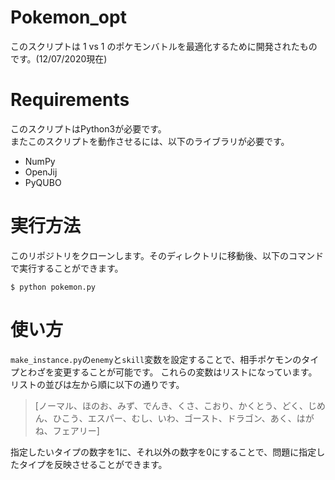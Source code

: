 # Pokemon_opt

このスクリプトは 1 vs 1 のポケモンバトルを最適化するために開発されたものです。(12/07/2020現在)

# Requirements

このスクリプトはPython3が必要です。  
またこのスクリプトを動作させるには、以下のライブラリが必要です。

* NumPy
* OpenJij
* PyQUBO

# 実行方法

このリポジトリをクローンします。そのディレクトリに移動後、以下のコマンドで実行することができます。

```
$ python pokemon.py
```

# 使い方

`make_instance.py`の`enemy`と`skill`変数を設定することで、相手ポケモンのタイプとわざを変更することが可能です。
これらの変数はリストになっています。リストの並びは左から順に以下の通りです。

> [ノーマル、ほのお、みず、でんき、くさ、こおり、かくとう、どく、じめん、ひこう、エスパー、むし、いわ、ゴースト、ドラゴン、あく、はがね、フェアリー]

指定したいタイプの数字を1に、それ以外の数字を0にすることで、問題に指定したタイプを反映させることができます。
